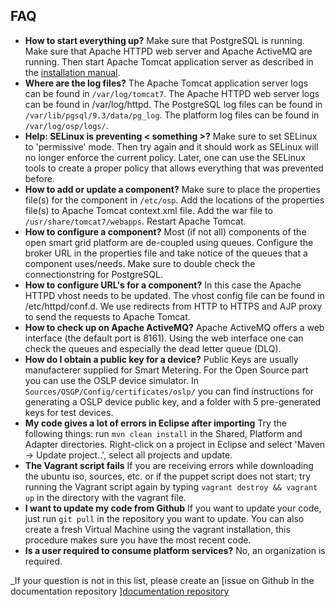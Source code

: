 ## FAQ

- **How to start everything up?** Make sure that PostgreSQL is running. Make sure that Apache HTTPD web server and Apache ActiveMQ are running. Then start Apache Tomcat application server as described in the [installation manual](./Installation/setupOSGP.md).
- **Where are the log files?** The Apache Tomcat application server logs can be found in ```/var/log/tomcat7```. The Apache HTTPD web server logs can be found in /var/log/httpd. The PostgreSQL log files can be found in ```/var/lib/pgsql/9.3/data/pg_log```. The platform log files can be found in ```/var/log/osp/logs/```.
- **Help: SELinux is preventing < something >?** Make sure to set SELinux to 'permissive' mode. Then try again and it should work as SELinux will no longer enforce the current policy. Later, one can use the SELinux tools to create a proper policy that allows everything that was prevented before.
- **How to add or update a component?** Make sure to place the properties file(s) for the component in ```/etc/osp```. Add the locations of the properties file(s) to Apache Tomcat context.xml file. Add the war file to ```/usr/share/tomcat7/webapps```. Restart Apache Tomcat.
- **How to configure a component?** Most (if not all) components of the open smart grid platform are de-coupled using queues. Configure the broker URL in the properties file and take notice of the queues that a component uses/needs. Make sure to double check the connectionstring for PostgreSQL.
- **How to configure URL's for a component?** In this case the Apache HTTPD vhost needs to be updated. The vhost config file can be found in /etc/httpd/conf.d. We use redirects from HTTP to HTTPS and AJP proxy to send the requests to Apache Tomcat.
- **How to check up on Apache ActiveMQ?** Apache ActiveMQ offers a web interface (the default port is 8161). Using the web interface one can check the queues and especially the dead letter queue (DLQ).
- **How do I obtain a public key for a device?** Public Keys are usually manufacterer supplied for Smart Metering. For the Open Source part you can use the OSLP device simulator. In ```Sources/OSGP/Config/certificates/oslp/``` you can find instructions for generating a OSLP device public key, and a folder with 5 pre-generated keys for test devices.
- **My code gives a lot of errors in Eclipse after importing** Try the following things: run ```mvn clean install``` in the Shared, Platform and Adapter directories. Right-click on a project in Eclipse and select 'Maven -> Update project..', select all projects and update.
- **The Vagrant script fails** If you are receiving errors while downloading the ubuntu iso, sources, etc. or if the puppet script does not start; try running the Vagrant script again by typing ```vagrant destroy && vagrant up``` in the directory with the vagrant file.
- **I want to update my code from Github** If you want to update your code, just run ```git pull``` in the repository you want to update. You can also create a fresh Virtual Machine using the vagrant installation, this procedure makes sure you have the most recent code.
- **Is a user required to consume platform services?** No, an organization is required.

_If your question is not in this list, please create an [issue on Github in the documentation repository ][documentation repository](https://github.com/OSGP/documentation/issues/new?title=Question%20:My%20Title&body=**Question:**%0A%0A**background:**%0A%0A**) 
